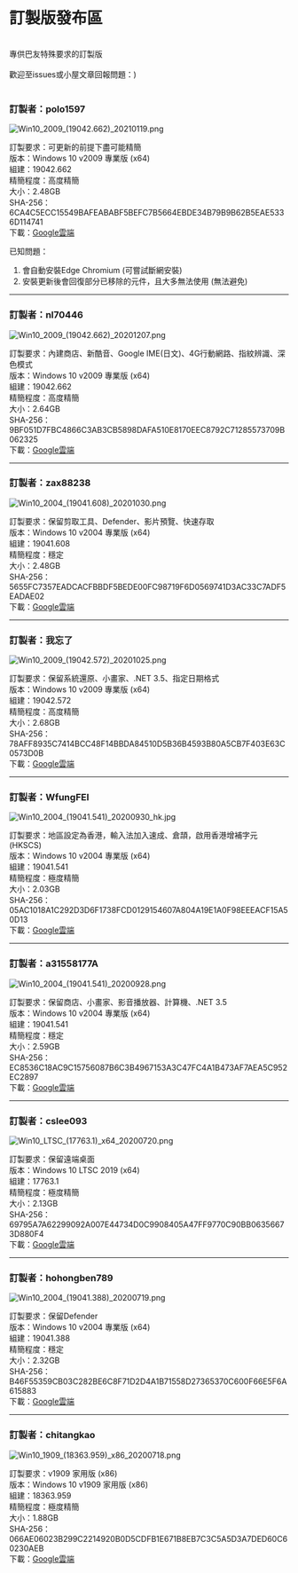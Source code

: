 # 訂製版發布區

<br>
專供巴友特殊要求的訂製版
<br><br>
歡迎至issues或小屋文章回報問題：)
<br><br>

### **訂製者：polo1597**
![Win10_2009_(19042.662)_20210119.png](/preview/Win10_2009_(19042.662)_20210119.png)
<br>

訂製要求：可更新的前提下盡可能精簡<br>
版本：Windows 10 v2009 專業版 (x64)<br>
組建：19042.662<br>
精簡程度：高度精簡<br>
大小：2.48GB<br>
SHA-256：6CA4C5ECC15549BAFEABABF5BEFC7B5664EBDE34B79B9B62B5EAE5336D114741<br>
下載：[Google雲端](http://tiny.cc/win10_2009_20210119)<br>

已知問題：
1. 會自動安裝Edge Chromium (可嘗試斷網安裝)
2. 安裝更新後會回復部分已移除的元件，且大多無法使用 (無法避免)

----

### **訂製者：nl70446**
![Win10_2009_(19042.662)_20201207.png](/preview/Win10_2009_(19042.662)_20201207.png)
<br>

訂製要求：內建商店、新酷音、Google IME(日文)、4G行動網路、指紋辨識、深色模式<br>
版本：Windows 10 v2009 專業版 (x64)<br>
組建：19042.662<br>
精簡程度：高度精簡<br>
大小：2.64GB<br>
SHA-256：9BF051D7FBC4866C3AB3CB5898DAFA510E8170EEC8792C71285573709B062325<br>
下載：[Google雲端](http://tiny.cc/win10_2009_20201207)<br>

----

### **訂製者：zax88238**
![Win10_2004_(19041.608)_20201030.png](/preview/Win10_2004_(19041.608)_20201030.png)
<br>

訂製要求：保留剪取工具、Defender、影片預覽、快速存取<br>
版本：Windows 10 v2004 專業版 (x64)<br>
組建：19041.608<br>
精簡程度：穩定<br>
大小：2.48GB<br>
SHA-256：5655FC7357EADCACFBBDF5BEDE00FC98719F6D0569741D3AC33C7ADF5EADAE02<br>
下載：[Google雲端](http://tiny.cc/win10_2004_20201030)<br>

----

### **訂製者：我忘了**
![Win10_2009_(19042.572)_20201025.png](/preview/Win10_2009_(19042.572)_20201025.png)
<br>

訂製要求：保留系統還原、小畫家、.NET 3.5、指定日期格式<br>
版本：Windows 10 v2009 專業版 (x64)<br>
組建：19042.572<br>
精簡程度：高度精簡<br>
大小：2.68GB<br>
SHA-256：78AFF8935C7414BCC48F14BBDA84510D5B36B4593B80A5CB7F403E63C0573D0B<br>
下載：[Google雲端](http://tiny.cc/win10_2009_20201025)<br>

----

### **訂製者：WfungFEI**
![Win10_2004_(19041.541)_20200930_hk.jpg](/preview/Win10_2004_(19041.541)_20200930_hk.jpg)
<br>

訂製要求：地區設定為香港，輸入法加入速成、倉頡，啟用香港增補字元(HKSCS)<br>
版本：Windows 10 v2004 專業版 (x64)<br>
組建：19041.541<br>
精簡程度：極度精簡<br>
大小：2.03GB<br>
SHA-256：05AC1018A1C292D3D6F1738FCD0129154607A804A19E1A0F98EEEACF15A50D13<br>
下載：[Google雲端](http://tiny.cc/win10_2004_20200930_hk)<br>

----

### **訂製者：a31558177A**
![Win10_2004_(19041.541)_20200928.png](/preview/Win10_2004_(19041.541)_20200928.png)
<br>

訂製要求：保留商店、小畫家、影音播放器、計算機、.NET 3.5<br>
版本：Windows 10 v2004 專業版 (x64)<br>
組建：19041.541<br>
精簡程度：穩定<br>
大小：2.59GB<br>
SHA-256：EC8536C18AC9C15756087B6C3B4967153A3C47FC4A1B473AF7AEA5C952EC2897<br>
下載：[Google雲端](http://tiny.cc/win10_2004_20200928_fix)<br>

----

### **訂製者：cslee093**
![Win10_LTSC_(17763.1)_x64_20200720.png](/preview/Win10_LTSC_(17763.1)_x64_20200720.png)
<br>

訂製要求：保留遠端桌面<br>
版本：Windows 10 LTSC 2019 (x64)<br>
組建：17763.1<br>
精簡程度：極度精簡<br>
大小：2.13GB<br>
SHA-256：69795A7A62299092A007E44734D0C9908405A47FF9770C90BB06356673D880F4<br>
下載：[Google雲端](http://tiny.cc/win10_ltsc_x64_20200720)<br>

----

### **訂製者：hohongben789**
![Win10_2004_(19041.388)_20200719.png](/preview/Win10_2004_(19041.388)_20200719.png)
<br>

訂製要求：保留Defender<br>
版本：Windows 10 v2004 專業版 (x64)<br>
組建：19041.388<br>
精簡程度：穩定<br>
大小：2.32GB<br>
SHA-256：B46F55359CB03C282BE6C8F71D2D4A1B71558D27365370C600F66E5F6A615883<br>
下載：[Google雲端](http://tiny.cc/win10_2004_20200719)<br>

----

### **訂製者：chitangkao**
![Win10_1909_(18363.959)_x86_20200718.png](/preview/Win10_1909_(18363.959)_x86_20200718.png)
<br>

訂製要求：v1909 家用版 (x86)<br>
版本：Windows 10 v1909 家用版 (x86)<br>
組建：18363.959<br>
精簡程度：極度精簡<br>
大小：1.88GB<br>
SHA-256：066AE06023B299C2214920B0D5CDFB1E671B8EB7C3C5A5D3A7DED60C60230AEB<br>
下載：[Google雲端](http://tiny.cc/win10_1909_x86_20200718)<br>
